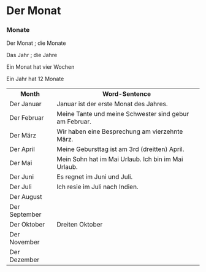 # Der Monat


### Monate 
Der Monat ; die Monate

Das Jahr ; die Jahre

Ein Monat hat vier Wochen

Ein Jahr hat 12 Monate

<table>
<tr>
    <th>
        Month  
    </th>
    <th>
        Word-Sentence
    </th>
</tr>
<tr>
<td>Der Januar</td> <td>Januar ist der erste Monat des Jahres.</td>
</tr>
<tr>
    <td>Der Februar</td>
    <td>
    Meine Tante und meine Schwester sind gebur am Februar.
    </td>
</tr>
<tr>
<td>Der März</td>
<td>
    Wir haben eine Besprechung am vierzehnte März.
    </td>
</tr>
<tr>
    <td>Der April</td>
<td>
    Meine Gebursttag ist am 3rd (dreitten) April.
 </td>
</tr>
<tr>
    <td>Der Mai</td>
    <td>Mein Sohn hat im Mai Urlaub.
    Ich bin im Mai Urlaub.
    </td>
</tr>
<tr>
    <td>Der Juni</td>
    <td>
    Es regnet im Juni und Juli.
    </td>
</tr>
<tr>
    <td>Der Juli</td>
    <td>
    Ich resie im Juli  nach Indien.
    </td>
</tr>
<tr>
    <td>Der August</td>
    <td>
    </td>
</tr>

<tr>
    <td>Der September</td>
    <td>
    </td>
</tr>
<tr>
    <td>Der Oktober</td>
    <td>
    Dreiten Oktober 
    </td>
</tr>
<tr>
    <td>Der November</td>
    <td>
    </td>
</tr>
<tr>
    <td>Der Dezember</td>
    <td>
    </td>
</tr>

</table>




